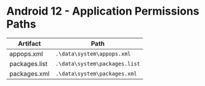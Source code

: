 # Android 12 - Application Permissions Paths

| **Artifact**  | **Path**                  |
|---------------|---------------------------|
| appops.xml    | `.\data\system\appops.xml`    |
| packages.list | `.\data\system\packages.list` |
| packages.xml  | `.\data\system\packages.xml`  |
